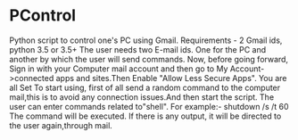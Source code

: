 # PControl
Python script to control one's PC using Gmail.
Requirements -
2 Gmail ids, python 3.5 or 3.5+
The user needs two E-mail ids. One for the PC and another by which the user will send commands.
Now, before going forward, Sign in with your Computer mail account and then go to My Account->connected apps and sites.Then Enable "Allow Less Secure Apps".
You are all Set
To start using, first of all send a random command to the computer mail,this is to avoid any connection issues.And then start the script.
The user can enter commands related to"shell".
For example:-
shutdown /s /t 60
The command will be executed.
If there is any output, it will be directed to the user again,through mail.
